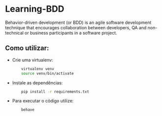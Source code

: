 # Learning-BDD

Behavior-driven development (or BDD) is an agile software development technique that encourages collaboration between developers, QA and non-technical or business participants in a software project. 

## Como utilizar:

* Crie uma virtualenv:

    ```bash
        virtualenv venv
        source venv/bin/activate
    ```

* Instale as dependências:

    ```bash
        pip install -r requirements.txt
    ```

* Para executar o código utilize:

    ```bash
        behave
    ```
